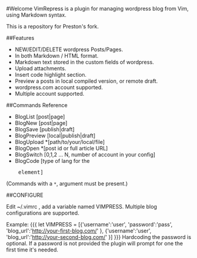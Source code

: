 #Welcome
VimRepress is a plugin for managing wordpress blog from Vim, using Markdown syntax.

This is a repository for Preston's fork.

##Features
 * NEW/EDIT/DELETE wordpress Posts/Pages.
 * In both Markdown / HTML format.
 * Markdown text stored in the custom fields of wordpress.
 * Upload attachments.
 * Insert code highlight section.
 * Preview a posts in local compiled version, or remote draft.
 * wordpress.com account supported.
 * Multiple account supported.

##Commands Reference
 * BlogList     [post|page]
 * BlogNew      [post|page]
 * BlogSave     [publish|draft]
 * BlogPreview  [local|publish|draft]
 * BlogUpload   *[path/to/your/local/file]
 * BlogOpen     *[post id or full article URL]
 * BlogSwitch   [0,1,2 ... N, number of account in your config]
 * BlogCode     [type of lang for the <pre> element]
 
  (Commands with a `*`, argument must be present.)


##CONFIGURE

Edit ~/.vimrc , add a variable named VIMPRESS. Multiple blog configurations are supported.

Example:
{{{
let VIMPRESS = [{'username':'user',
                \'password':'pass',
                \'blog_url':'http://your-first-blog.com/'
                \},
                \{'username':'user',
                \'blog_url':'http://your-second-blog.com/'
                \}]
}}}
Hardcoding the password is optional. If a password is not provided the plugin will prompt for one the first time it's needed.

